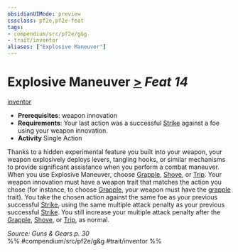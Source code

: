 ```yaml
---
obsidianUIMode: preview
cssclass: pf2e,pf2e-feat
tags:
- compendium/src/pf2e/g&g
- trait/inventor
aliases: ["Explosive Maneuver"]
---
```

# Explosive Maneuver  [>](chapter-9-playing-the-game.md#Actions "Single Action") *Feat 14*  
[inventor](Reference/Rules/Traits/inventor-g-g.md "Inventor Class Trait")  

- **Prerequisites**: weapon innovation
- **Requirements**: Your last action was a successful [Strike](strike.md) against a foe using your weapon innovation.
- **Activity** Single Action

Thanks to a hidden experimental feature you built into your weapon, your weapon explosively deploys levers, tangling hooks, or similar mechanisms to provide significant assistance when you perform a combat maneuver. When you use Explosive Maneuver, choose [Grapple](Reference/Rules/Actions/grapple.md), [Shove](Reference/Rules/Actions/shove.md), or [Trip](Reference/Rules/Actions/trip.md). Your weapon innovation must have a weapon trait that matches the action you chose (for instance, to choose [Grapple](Reference/Rules/Actions/grapple.md), your weapon must have the [grapple](Reference/Rules/Traits/grapple.md "Grapple Weapon Trait") trait). You take the chosen action against the same foe as your previous successful [Strike](strike.md), using the same multiple attack penalty as your previous successful [Strike](strike.md). You still increase your multiple attack penalty after the [Grapple](Reference/Rules/Actions/grapple.md), [Shove](Reference/Rules/Actions/shove.md), or [Trip](Reference/Rules/Actions/trip.md), as normal.

*Source: Guns & Gears p. 30*  
%% #compendium/src/pf2e/g&g #trait/inventor %%